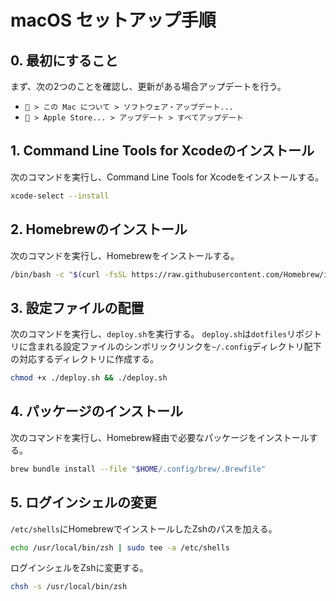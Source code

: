 # macOS セットアップ手順

## 0. 最初にすること

まず、次の2つのことを確認し、更新がある場合アップデートを行う。

- ` > この Mac について > ソフトウェア・アップデート...`
- ` > Apple Store... > アップデート > すべてアップデート`

## 1. Command Line Tools for Xcodeのインストール

次のコマンドを実行し、Command Line Tools for Xcodeをインストールする。

```bash
xcode-select --install
```

## 2. Homebrewのインストール

次のコマンドを実行し、Homebrewをインストールする。

```bash
/bin/bash -c "$(curl -fsSL https://raw.githubusercontent.com/Homebrew/install/HEAD/install.sh)"
```

## 3. 設定ファイルの配置

次のコマンドを実行し、`deploy.sh`を実行する。
`deploy.sh`は`dotfiles`リポジトリに含まれる設定ファイルのシンボリックリンクを`~/.config`ディレクトリ配下の対応するディレクトリに作成する。

```bash
chmod +x ./deploy.sh && ./deploy.sh
```

## 4. パッケージのインストール

次のコマンドを実行し、Homebrew経由で必要なパッケージをインストールする。

```bash
brew bundle install --file "$HOME/.config/brew/.Brewfile"
```

## 5. ログインシェルの変更

`/etc/shells`にHomebrewでインストールしたZshのパスを加える。

```bash
echo /usr/local/bin/zsh | sudo tee -a /etc/shells
```

ログインシェルをZshに変更する。

```bash
chsh -s /usr/local/bin/zsh
```
